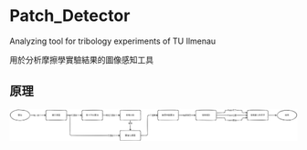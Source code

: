 # Patch_Detector

Analyzing tool for tribology experiments of TU Ilmenau

用於分析摩擦學實驗結果的圖像感知工具

## 原理

![Patch_Detector原理](doc/function_zh.png)
